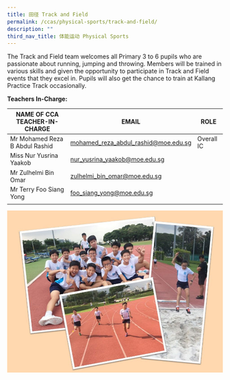 ```yaml
---
title: 田径 Track and Field
permalink: /ccas/physical-sports/track-and-field/
description: ""
third_nav_title: 体能运动 Physical Sports
---
```

The Track and Field team welcomes all Primary 3 to 6 pupils who are passionate about running, jumping and throwing. Members will be trained in various skills and given the opportunity to participate in Track and Field events that they excel in. Pupils will also get the chance to train at Kallang Practice Track occasionally.

**Teachers In-Charge:**

| NAME OF CCA<br>TEACHER-IN-CHARGE | EMAIL | ROLE |
|---|---|---|
| Mr Mohamed Reza B Abdul Rashid | mohamed_reza_abdul_rashid@moe.edu.sg | Overall IC |
| Miss Nur Yusrina Yaakob | nur_yusrina_yaakob@moe.edu.sg |   |
| Mr Zulhelmi Bin Omar | zulhelmi_bin_omar@moe.edu.sg |   |
| Mr Terry Foo Siang Yong | foo_siang_yong@moe.edu.sg |  |
| | | |

![](/images/Slide16.jpg)